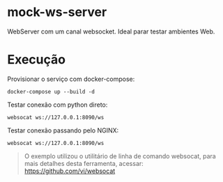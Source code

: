 # mock-ws-server

WebServer com um canal websocket. Ideal parar testar ambientes Web.

# Execução 

Provisionar o serviço com docker-compose:

```shell
docker-compose up --build -d
```

Testar conexão com python direto:

```shell
websocat ws://127.0.0.1:8090/ws
```

Testar conexão passando pelo NGINX:

```shell
websocat ws://127.0.0.1:8090/ws
```

> O exemplo utilizou o utilitário de linha de comando websocat, para mais detalhes desta ferramenta, acessar: https://github.com/vi/websocat
